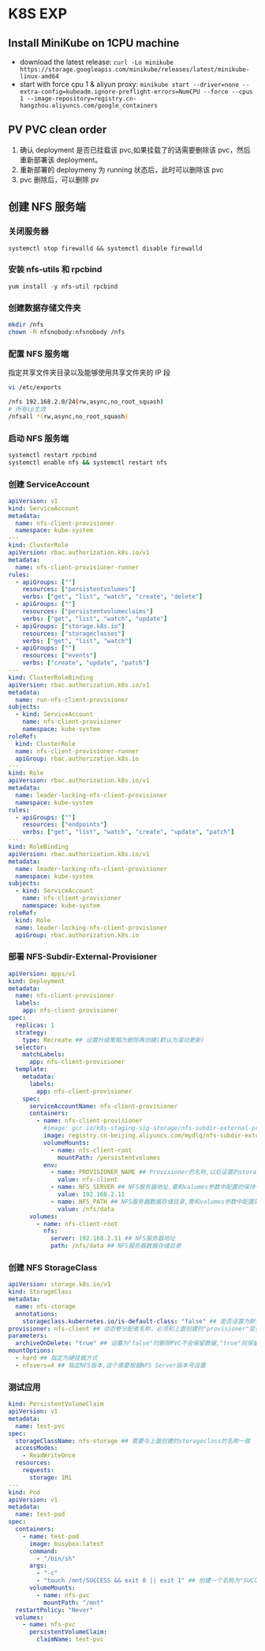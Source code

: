 # K8S EXP

## Install MiniKube on 1CPU machine

- download the latest release: `curl -Lo minikube https://storage.googleapis.com/minikube/releases/latest/minikube-linux-amd64`
- start with force cpu 1 & aliyun proxy: `minikube start --driver=none --extra-config=kubeadm.ignore-preflight-errors=NumCPU --force --cpus 1 --image-repository=registry.cn-hangzhou.aliyuncs.com/google_containers`

## PV PVC clean order

1. 确认 deployment 是否已挂载该 pvc,如果挂载了的话需要删除该 pvc，然后重新部署该 deployment。
2. 重新部署的 deploymeny 为 running 状态后，此时可以删除该 pvc
3. pvc 删除后，可以删除 pv

## 创建 NFS 服务端

### 关闭服务器

`systemctl stop firewalld && systemctl disable firewalld`

### 安装 nfs-utils 和 rpcbind

`yum install -y nfs-util rpcbind`

### 创建数据存储文件夹

```sh
mkdir /nfs
chown -R nfsnobody:nfsnobody /nfs
```

### 配置 NFS 服务端

指定共享文件夹目录以及能够使用共享文件夹的 IP 段

```sh
vi /etc/exports

/nfs 192.168.2.0/24(rw,async,no_root_squash)
# 所有ip生效
/nfsall *(rw,async,no_root_squash)
```

### 启动 NFS 服务端

```sh
systemctl restart rpcbind
systemctl enable nfs && systemctl restart nfs
```

### 创建 ServiceAccount

```yml
apiVersion: v1
kind: ServiceAccount
metadata:
  name: nfs-client-provisioner
  namespace: kube-system
---
kind: ClusterRole
apiVersion: rbac.authorization.k8s.io/v1
metadata:
  name: nfs-client-provisioner-runner
rules:
  - apiGroups: [""]
    resources: ["persistentvolumes"]
    verbs: ["get", "list", "watch", "create", "delete"]
  - apiGroups: [""]
    resources: ["persistentvolumeclaims"]
    verbs: ["get", "list", "watch", "update"]
  - apiGroups: ["storage.k8s.io"]
    resources: ["storageclasses"]
    verbs: ["get", "list", "watch"]
  - apiGroups: [""]
    resources: ["events"]
    verbs: ["create", "update", "patch"]
---
kind: ClusterRoleBinding
apiVersion: rbac.authorization.k8s.io/v1
metadata:
  name: run-nfs-client-provisioner
subjects:
  - kind: ServiceAccount
    name: nfs-client-provisioner
    namespace: kube-system
roleRef:
  kind: ClusterRole
  name: nfs-client-provisioner-runner
  apiGroup: rbac.authorization.k8s.io
---
kind: Role
apiVersion: rbac.authorization.k8s.io/v1
metadata:
  name: leader-locking-nfs-client-provisioner
  namespace: kube-system
rules:
  - apiGroups: [""]
    resources: ["endpoints"]
    verbs: ["get", "list", "watch", "create", "update", "patch"]
---
kind: RoleBinding
apiVersion: rbac.authorization.k8s.io/v1
metadata:
  name: leader-locking-nfs-client-provisioner
  namespace: kube-system
subjects:
  - kind: ServiceAccount
    name: nfs-client-provisioner
    namespace: kube-system
roleRef:
  kind: Role
  name: leader-locking-nfs-client-provisioner
  apiGroup: rbac.authorization.k8s.io
```

### 部署 NFS-Subdir-External-Provisioner

```yml
apiVersion: apps/v1
kind: Deployment
metadata:
  name: nfs-client-provisioner
  labels:
    app: nfs-client-provisioner
spec:
  replicas: 1
  strategy:
    type: Recreate ## 设置升级策略为删除再创建(默认为滚动更新)
  selector:
    matchLabels:
      app: nfs-client-provisioner
  template:
    metadata:
      labels:
        app: nfs-client-provisioner
    spec:
      serviceAccountName: nfs-client-provisioner
      containers:
        - name: nfs-client-provisioner
          #image: gcr.io/k8s-staging-sig-storage/nfs-subdir-external-provisioner:v4.0.0
          image: registry.cn-beijing.aliyuncs.com/mydlq/nfs-subdir-external-provisioner:v4.0.0
          volumeMounts:
            - name: nfs-client-root
              mountPath: /persistentvolumes
          env:
            - name: PROVISIONER_NAME ## Provisioner的名称,以后设置的storageclass要和这个保持一致
              value: nfs-client
            - name: NFS_SERVER ## NFS服务器地址,需和valumes参数中配置的保持一致
              value: 192.168.2.11
            - name: NFS_PATH ## NFS服务器数据存储目录,需和valumes参数中配置的保持一致
              value: /nfs/data
      volumes:
        - name: nfs-client-root
          nfs:
            server: 192.168.2.11 ## NFS服务器地址
            path: /nfs/data ## NFS服务器数据存储目录
```

### 创建 NFS StorageClass

```yml
apiVersion: storage.k8s.io/v1
kind: StorageClass
metadata:
  name: nfs-storage
  annotations:
    storageclass.kubernetes.io/is-default-class: "false" ## 是否设置为默认的storageclass
provisioner: nfs-client ## 动态卷分配者名称，必须和上面创建的"provisioner"变量中设置的Name一致
parameters:
  archiveOnDelete: "true" ## 设置为"false"时删除PVC不会保留数据,"true"则保留数据
mountOptions:
  - hard ## 指定为硬挂载方式
  - nfsvers=4 ## 指定NFS版本,这个需要根据NFS Server版本号设置
```

### 测试应用

```yml
kind: PersistentVolumeClaim
apiVersion: v1
metadata:
  name: test-pvc
spec:
  storageClassName: nfs-storage ## 需要与上面创建的storageclass的名称一致
  accessModes:
    - ReadWriteOnce
  resources:
    requests:
      storage: 1Mi
---
kind: Pod
apiVersion: v1
metadata:
  name: test-pod
spec:
  containers:
    - name: test-pod
      image: busybox:latest
      command:
        - "/bin/sh"
      args:
        - "-c"
        - "touch /mnt/SUCCESS && exit 0 || exit 1" ## 创建一个名称为"SUCCESS"的文件
      volumeMounts:
        - name: nfs-pvc
          mountPath: "/mnt"
  restartPolicy: "Never"
  volumes:
    - name: nfs-pvc
      persistentVolumeClaim:
        claimName: test-pvc
```
